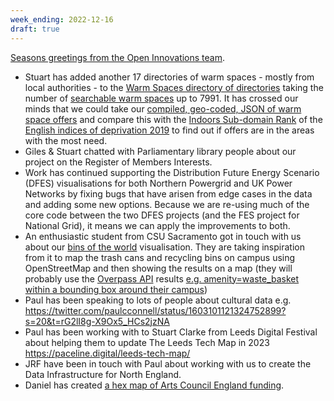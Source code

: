 ```yaml
---
week_ending: 2022-12-16
draft: true
---
```


[Seasons greetings from the Open Innovations team](https://open-innovations.org/advent/card-2022/).

* Stuart has added another 17 directories of warm spaces - mostly from local authorities - to the [Warm Spaces directory of directories](https://open-innovations.github.io/warm-spaces/) taking the number of [searchable warm spaces](https://open-innovations.github.io/warm-spaces/find) up to 7991. It has crossed our minds that we could take our [compiled, geo-coded, JSON of warm space offers](https://github.com/open-innovations/warm-spaces/blob/main/docs/data/places.json) and compare this with the [Indoors Sub-domain Rank](https://www.gov.uk/government/consultations/indices-futures-updating-the-english-indices-of-deprivation-iod-consultation/indices-futures-updating-the-english-indices-of-deprivation-iod-consultation#living-environment-deprivation-domain) of the [English indices of deprivation 2019](https://www.gov.uk/government/statistics/english-indices-of-deprivation-2019) to find out if offers are in the areas with the most need. 
* Giles & Stuart chatted with Parliamentary library people about our project on the Register of Members Interests.
* Work has continued supporting the Distribution Future Energy Scenario (DFES) visualisations for both Northern Powergrid and UK Power Networks by fixing bugs that have arisen from edge cases in the data and adding some new options. Because we are re-using much of the core code between the two DFES projects (and the FES project for National Grid), it means we can apply the improvements to both.
* An enthusiastic student from CSU Sacramento got in touch with us about our [bins of the world](https://odileeds.github.io/osmedit/bins/) visualisation. They are taking inspiration from it to map the trash cans and recycling bins on campus using OpenStreetMap and then showing the results on a map (they will probably use the [Overpass API](http://overpass-turbo.eu/) results [e.g. amenity=waste_basket within a bounding box around their campus](https://overpass-api.de/api/interpreter?data=[bbox%3A38.55288093010608%2C-121.43398761749268%2C38.56804900435959%2C-121.41134977340698][out%3Ajson][timeout%3A25]%3B(node[%22amenity%22%3D%22waste_basket%22]%3B)%3Bout%3B%3E%3Bout%20skel%20qt%3B%0A))
* Paul has been speaking to lots of people about cultural data e.g. https://twitter.com/paulcconnell/status/1603101121324752899?s=20&t=rG2lI8g-X9Ox5_HCs2jzNA
* Paul has been working with to Stuart Clarke from Leeds Digital Festival about helping them to update The Leeds Tech Map in 2023 https://paceline.digital/leeds-tech-map/
* JRF have been in touch with Paul about working with us to create the Data Infrastructure for North England.
* Daniel has created [a hex map of Arts Council England funding](https://open-innovations.github.io/arts-council-england-funding/).

